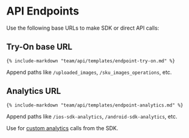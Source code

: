 # API Endpoints

Use the following base URLs to make SDK or direct API calls:

## Try-On base URL
```
{% include-markdown "team/api/templates/endpoint-try-on.md" %}
```

Append paths like `/uploaded_images`, `/sku_images_operations`, etc.

## Analytics URL
```
{% include-markdown "team/api/templates/endpoint-analytics.md" %}
```

Append paths like `/ios-sdk-analytics`, `/android-sdk-analytics`, etc.

Use for [custom analytics](/team/sdk/analytics) calls from the SDK.
